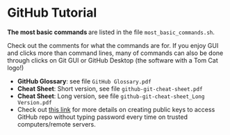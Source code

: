 # GitHub Tutorial

<b>The most basic commands </b>are listed in the file `most_basic_commands.sh`.

Check out the comments for what the commands are for. If you enjoy GUI and clicks more than command lines, many of commands can also be done through clicks on Git GUI or GitHub Desktop (the software with a Tom Cat logo!)

- <b>GitHub Glossary</b>: see file  `GitHub Glossary.pdf`
- <b>Cheat Sheet</b>: Short version, see file  `github-git-cheat-sheet.pdf`
- <b>Cheat Sheet</b>: Long version, see file  `github-git-cheat-sheet_Long Version.pdf`
- Check out [this link](https://help.github.com/articles/generating-ssh-keys/) for more details on creating public keys to access GitHub repo without typing password every time on trusted computers/remote servers.
